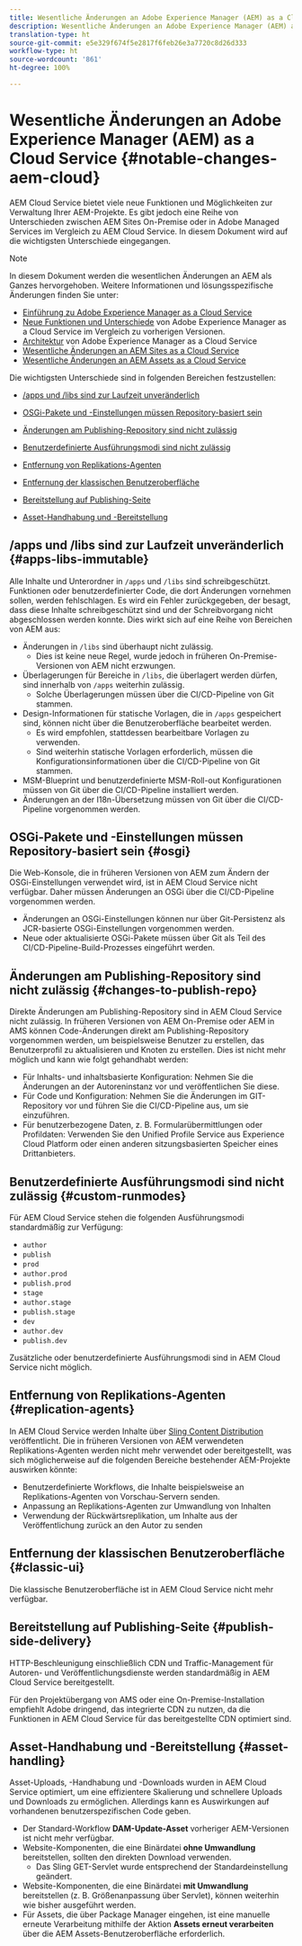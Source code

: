 ```yaml
---
title: Wesentliche Änderungen an Adobe Experience Manager (AEM) as a Cloud Service
description: Wesentliche Änderungen an Adobe Experience Manager (AEM) as a Cloud Service
translation-type: ht
source-git-commit: e5e329f674f5e2817f6feb26e3a7720c8d26d333
workflow-type: ht
source-wordcount: '861'
ht-degree: 100%

---
```



# Wesentliche Änderungen an Adobe Experience Manager (AEM) as a Cloud Service {#notable-changes-aem-cloud}

AEM Cloud Service bietet viele neue Funktionen und Möglichkeiten zur Verwaltung Ihrer AEM-Projekte. Es gibt jedoch eine Reihe von Unterschieden zwischen AEM Sites On-Premise oder in Adobe Managed Services im Vergleich zu AEM Cloud Service. In diesem Dokument wird auf die wichtigsten Unterschiede eingegangen.

>[!NOTE]
>In diesem Dokument werden die wesentlichen Änderungen an AEM als Ganzes hervorgehoben. Weitere Informationen und lösungsspezifische Änderungen finden Sie unter:
>
>* [Einführung zu Adobe Experience Manager as a Cloud Service](/help/overview/introduction.md)
>* [Neue Funktionen und Unterschiede](/help/overview/what-is-new-and-different.md) von Adobe Experience Manager as a Cloud Service im Vergleich zu vorherigen Versionen.
>* [Architektur](/help/core-concepts/architecture.md) von Adobe Experience Manager as a Cloud Service
>* [Wesentliche Änderungen an AEM Sites as a Cloud Service](/help/sites-cloud/sites-cloud-changes.md)
>* [Wesentliche Änderungen an AEM Assets as a Cloud Service](/help/assets/assets-cloud-changes.md)


Die wichtigsten Unterschiede sind in folgenden Bereichen festzustellen:

* [/apps und /libs sind zur Laufzeit unveränderlich](#apps-libs-immutable)

* [OSGi-Pakete und -Einstellungen müssen Repository-basiert sein](#osgi)

* [Änderungen am Publishing-Repository sind nicht zulässig](#changes-to-publish-repo)

* [Benutzerdefinierte Ausführungsmodi sind nicht zulässig](#custom-runmodes)

* [Entfernung von Replikations-Agenten](#replication-agents)

* [Entfernung der klassischen Benutzeroberfläche](#classic-ui)

* [Bereitstellung auf Publishing-Seite](#publish-side-delivery)

* [Asset-Handhabung und -Bereitstellung](#asset-handling)

## /apps und /libs sind zur Laufzeit unveränderlich {#apps-libs-immutable}

Alle Inhalte und Unterordner in `/apps` und `/libs` sind schreibgeschützt. Funktionen oder benutzerdefinierter Code, die dort Änderungen vornehmen sollen, werden fehlschlagen. Es wird ein Fehler zurückgegeben, der besagt, dass diese Inhalte schreibgeschützt sind und der Schreibvorgang nicht abgeschlossen werden konnte. Dies wirkt sich auf eine Reihe von Bereichen von AEM aus:

* Änderungen in `/libs` sind überhaupt nicht zulässig.
   * Dies ist keine neue Regel, wurde jedoch in früheren On-Premise-Versionen von AEM nicht erzwungen.
* Überlagerungen für Bereiche in `/libs`, die überlagert werden dürfen, sind innerhalb von `/apps` weiterhin zulässig.
   * Solche Überlagerungen müssen über die CI/CD-Pipeline von Git stammen.
* Design-Informationen für statische Vorlagen, die in `/apps` gespeichert sind, können nicht über die Benutzeroberfläche bearbeitet werden.
   * Es wird empfohlen, stattdessen bearbeitbare Vorlagen zu verwenden.
   * Sind weiterhin statische Vorlagen erforderlich, müssen die Konfigurationsinformationen über die CI/CD-Pipeline von Git stammen.
* MSM-Blueprint und benutzerdefinierte MSM-Roll-out Konfigurationen müssen von Git über die CI/CD-Pipeline installiert werden.
* Änderungen an der I18n-Übersetzung müssen von Git über die CI/CD-Pipeline vorgenommen werden.

## OSGi-Pakete und -Einstellungen müssen Repository-basiert sein {#osgi}

Die Web-Konsole, die in früheren Versionen von AEM zum Ändern der OSGi-Einstellungen verwendet wird, ist in AEM Cloud Service nicht verfügbar. Daher müssen Änderungen an OSGi über die CI/CD-Pipeline vorgenommen werden.

* Änderungen an OSGi-Einstellungen können nur über Git-Persistenz als JCR-basierte OSGi-Einstellungen vorgenommen werden.
* Neue oder aktualisierte OSGi-Pakete müssen über Git als Teil des CI/CD-Pipeline-Build-Prozesses eingeführt werden.

## Änderungen am Publishing-Repository sind nicht zulässig {#changes-to-publish-repo}

Direkte Änderungen am Publishing-Repository sind in AEM Cloud Service nicht zulässig. In früheren Versionen von AEM On-Premise oder AEM in AMS können Code-Änderungen direkt am Publishing-Repository vorgenommen werden, um beispielsweise Benutzer zu erstellen, das Benutzerprofil zu aktualisieren und Knoten zu erstellen. Dies ist nicht mehr möglich und kann wie folgt gehandhabt werden:

* Für Inhalts- und inhaltsbasierte Konfiguration: Nehmen Sie die Änderungen an der Autoreninstanz vor und veröffentlichen Sie diese.
* Für Code und Konfiguration: Nehmen Sie die Änderungen im GIT-Repository vor und führen Sie die CI/CD-Pipeline aus, um sie einzuführen.
* Für benutzerbezogene Daten, z. B. Formularübermittlungen oder Profildaten: Verwenden Sie den Unified Profile Service aus Experience Cloud Platform oder einen anderen sitzungsbasierten Speicher eines Drittanbieters.

## Benutzerdefinierte Ausführungsmodi sind nicht zulässig {#custom-runmodes}

Für AEM Cloud Service stehen die folgenden Ausführungsmodi standardmäßig zur Verfügung:

* `author`
* `publish`
* `prod`
* `author.prod`
* `publish.prod`
* `stage`
* `author.stage`
* `publish.stage`
* `dev`
* `author.dev`
* `publish.dev`

Zusätzliche oder benutzerdefinierte Ausführungsmodi sind in AEM Cloud Service nicht möglich.

## Entfernung von Replikations-Agenten {#replication-agents}

In AEM Cloud Service werden Inhalte über [Sling Content Distribution](https://sling.apache.org/documentation/bundles/content-distribution.html) veröffentlicht. Die in früheren Versionen von AEM verwendeten Replikations-Agenten werden nicht mehr verwendet oder bereitgestellt, was sich möglicherweise auf die folgenden Bereiche bestehender AEM-Projekte auswirken könnte:

* Benutzerdefinierte Workflows, die Inhalte beispielsweise an Replikations-Agenten von Vorschau-Servern senden.
* Anpassung an Replikations-Agenten zur Umwandlung von Inhalten
* Verwendung der Rückwärtsreplikation, um Inhalte aus der Veröffentlichung zurück an den Autor zu senden

## Entfernung der klassischen Benutzeroberfläche {#classic-ui}

Die klassische Benutzeroberfläche ist in AEM Cloud Service nicht mehr verfügbar.

## Bereitstellung auf Publishing-Seite {#publish-side-delivery}

HTTP-Beschleunigung einschließlich CDN und Traffic-Management für Autoren- und Veröffentlichungsdienste werden standardmäßig in AEM Cloud Service bereitgestellt.

Für den Projektübergang von AMS oder eine On-Premise-Installation empfiehlt Adobe dringend, das integrierte CDN zu nutzen, da die Funktionen in AEM Cloud Service für das bereitgestellte CDN optimiert sind.

## Asset-Handhabung und -Bereitstellung {#asset-handling}

Asset-Uploads, -Handhabung und -Downloads wurden in AEM Cloud Service optimiert, um eine effizientere Skalierung und schnellere Uploads und Downloads zu ermöglichen. Allerdings kann es Auswirkungen auf vorhandenen benutzerspezifischen Code geben.

* Der Standard-Workflow **DAM-Update-Asset** vorheriger AEM-Versionen ist nicht mehr verfügbar.
* Website-Komponenten, die eine Binärdatei **ohne Umwandlung** bereitstellen, sollten den direkten Download verwenden.
   * Das Sling GET-Servlet wurde entsprechend der Standardeinstellung geändert.
* Website-Komponenten, die eine Binärdatei **mit Umwandlung** bereitstellen (z. B. Größenanpassung über Servlet), können weiterhin wie bisher ausgeführt werden.
* Für Assets, die über Package Manager eingehen, ist eine manuelle erneute Verarbeitung mithilfe der Aktion **Assets erneut verarbeiten** über die AEM Assets-Benutzeroberfläche erforderlich.
